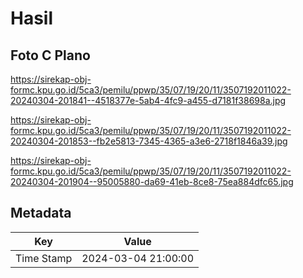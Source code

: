 # Hasil

## Foto C Plano

https://sirekap-obj-formc.kpu.go.id/5ca3/pemilu/ppwp/35/07/19/20/11/3507192011022-20240304-201841--4518377e-5ab4-4fc9-a455-d7181f38698a.jpg

https://sirekap-obj-formc.kpu.go.id/5ca3/pemilu/ppwp/35/07/19/20/11/3507192011022-20240304-201853--fb2e5813-7345-4365-a3e6-2718f1846a39.jpg

https://sirekap-obj-formc.kpu.go.id/5ca3/pemilu/ppwp/35/07/19/20/11/3507192011022-20240304-201904--95005880-da69-41eb-8ce8-75ea884dfc65.jpg


## Metadata

| Key        | Value               |
| ---------- | ------------------- |
| Time Stamp | 2024-03-04 21:00:00 |



